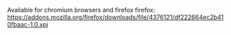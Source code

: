 Avaliable for chromium browsers and firefox
firefox: https://addons.mozilla.org/firefox/downloads/file/4376121/df222664ec2b410fbaac-1.0.xpi
